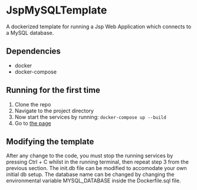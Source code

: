 # JspMySQLTemplate
A dockerized template for running a Jsp Web Application which connects to a MySQL database.

## Dependencies
* docker
* docker-compose

## Running for the first time
1. Clone the repo
2. Navigate to the project directory
3. Now start the services by running: `docker-compose up --build`
4. Go to [the page](http://localhost:8888/jspmysqltemplate/index.jsp)

## Modifying the template
After any change to the code, you must stop the running services by pressing Ctrl + C whilst in the running terminal, then repeat step 3 from the previous section.
The init.db file can be modified to accomodate your own initial db setup. The database name can be changed by changing the environmental variable MYSQL_DATABASE inside the Dockerfile.sql file.
